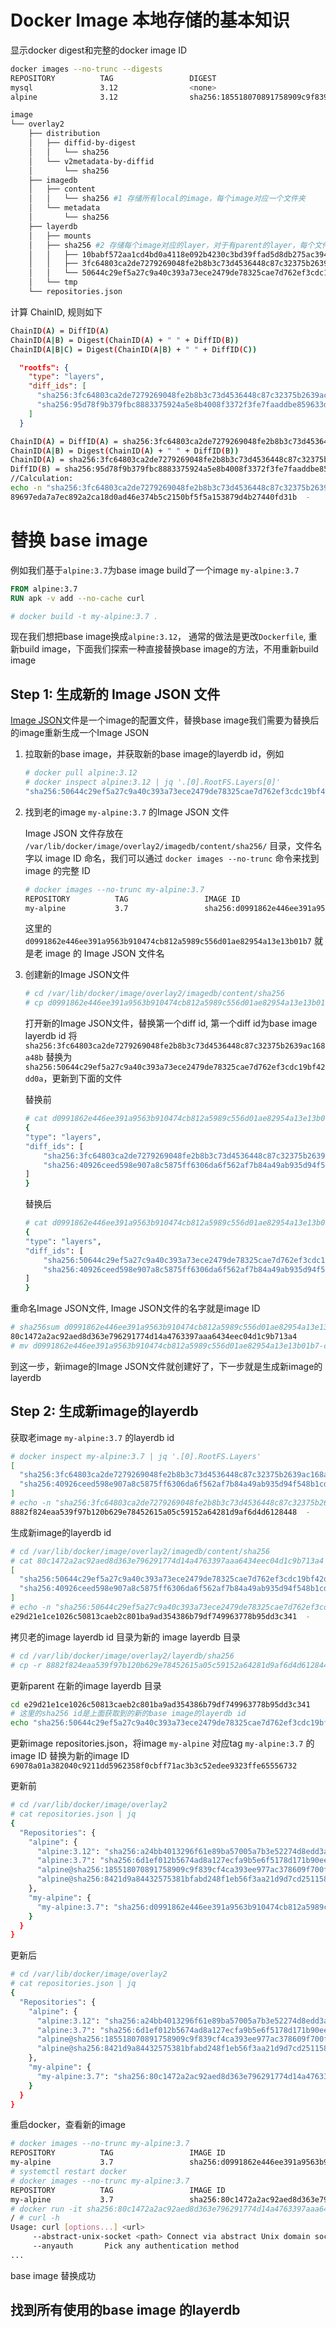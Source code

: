 # Docker Image 本地存储的基本知识

显示docker digest和完整的docker image ID

```bash
docker images --no-trunc --digests
REPOSITORY          TAG                 DIGEST                                                                    IMAGE ID                                                                  CREATED             SIZE
mysql               3.12                <none>                                                                    sha256:cfcf9b5e1173184505751bee850eac12b50b2b526a36f74756dd4edf946adf82   23 hours ago        39.7MB
alpine              3.12                sha256:185518070891758909c9f839cf4ca393ee977ac378609f700f60a771a2dfe321   sha256:a24bb4013296f61e89ba57005a7b3e52274d8edd3ae2077d04395f806b63d83e   4 months ago        5.57MB
```

```bash
image
└── overlay2
    ├── distribution
    │   ├── diffid-by-digest
    │   │   └── sha256
    │   └── v2metadata-by-diffid
    │       └── sha256
    ├── imagedb
    │   ├── content
    │   │   └── sha256 #1 存储所有local的image，每个image对应一个文件夹
    │   └── metadata
    │       └── sha256
    ├── layerdb
    │   ├── mounts
    │   ├── sha256 #2 存储每个image对应的layer，对于有parent的layer，每个文件夹下会有一个parent的文件，里面有parent layer的ID
    │   │   ├── 10babf572aa1cd4bd0a4118e092b4230c3bd39ffad5d8db275ac394c5527c34c
    │   │   ├── 3fc64803ca2de7279269048fe2b8b3c73d4536448c87c32375b2639ac168a48b
    │   │   └── 50644c29ef5a27c9a40c393a73ece2479de78325cae7d762ef3cdc19bf42dd0a
    │   └── tmp
    └── repositories.json
```

计算 ChainID, 规则如下

```bash
ChainID(A) = DiffID(A)
ChainID(A|B) = Digest(ChainID(A) + " " + DiffID(B))
ChainID(A|B|C) = Digest(ChainID(A|B) + " " + DiffID(C))
```

```json
  "rootfs": {
    "type": "layers",
    "diff_ids": [
      "sha256:3fc64803ca2de7279269048fe2b8b3c73d4536448c87c32375b2639ac168a48b",
      "sha256:95d78f9b379fbc8883375924a5e8b4008f3372f3fe7faaddbe859633d8c023ca"
    ]
  }
```

```bash
ChainID(A) = DiffID(A) = sha256:3fc64803ca2de7279269048fe2b8b3c73d4536448c87c32375b2639ac168a48b
ChainID(A|B) = Digest(ChainID(A) + " " + DiffID(B))
ChainID(A) = sha256:3fc64803ca2de7279269048fe2b8b3c73d4536448c87c32375b2639ac168a48b
DiffID(B) = sha256:95d78f9b379fbc8883375924a5e8b4008f3372f3fe7faaddbe859633d8c023ca
//Calculation:
echo -n "sha256:3fc64803ca2de7279269048fe2b8b3c73d4536448c87c32375b2639ac168a48b sha256:95d78f9b379fbc8883375924a5e8b4008f3372f3fe7faaddbe859633d8c023ca" | sha256sum -
89697eda7a7ec892a2ca18d0ad46e374b5c2150bf5f5a153879d4b27440fd31b  -
```


# 替换 base image

例如我们基于`alpine:3.7`为base image build了一个image `my-alpine:3.7`

```Dockerfile
FROM alpine:3.7
RUN apk -v add --no-cache curl
```

```bash
# docker build -t my-alpine:3.7 .
```

现在我们想把base image换成`alpine:3.12`， 通常的做法是更改`Dockerfile`, 重新build image，下面我们探索一种直接替换base image的方法，不用重新build image

## Step 1: 生成新的 Image JSON 文件

[Image JSON](https://github.com/opencontainers/image-spec/blob/master/config.md#image-json)文件是一个image的配置文件，替换base image我们需要为替换后的image重新生成一个Image JSON

1. 拉取新的base image，并获取新的base image的layerdb id，例如

    ```bash
    # docker pull alpine:3.12
    # docker inspect alpine:3.12 | jq '.[0].RootFS.Layers[0]'
    "sha256:50644c29ef5a27c9a40c393a73ece2479de78325cae7d762ef3cdc19bf42dd0a"
    ```

1. 找到老的image `my-alpine:3.7` 的Image JSON 文件

    Image JSON 文件存放在 `/var/lib/docker/image/overlay2/imagedb/content/sha256/` 目录，文件名字以 image ID 命名，我们可以通过 `docker images --no-trunc` 命令来找到 image 的完整 ID

    ```bash
    # docker images --no-trunc my-alpine:3.7
    REPOSITORY          TAG                 IMAGE ID                                                                  CREATED             SIZE
    my-alpine           3.7                 sha256:d0991862e446ee391a9563b910474cb812a5989c556d01ae82954a13e13b01b7   16 minutes ago      5.6MB
    ```

    这里的 `d0991862e446ee391a9563b910474cb812a5989c556d01ae82954a13e13b01b7` 就是老 image 的 Image JSON 文件名

1. 创建新的Image JSON文件

    ```bash
    # cd /var/lib/docker/image/overlay2/imagedb/content/sha256
    # cp d0991862e446ee391a9563b910474cb812a5989c556d01ae82954a13e13b01b7 d0991862e446ee391a9563b910474cb812a5989c556d01ae82954a13e13b01b7-copy
    ```

    打开新的Image JSON文件，替换第一个diff id, 第一个diff id为base image layerdb id
    将`sha256:3fc64803ca2de7279269048fe2b8b3c73d4536448c87c32375b2639ac168a48b` 替换为 `sha256:50644c29ef5a27c9a40c393a73ece2479de78325cae7d762ef3cdc19bf42dd0a`，更新到下面的文件

    替换前

    ```bash
    # cat d0991862e446ee391a9563b910474cb812a5989c556d01ae82954a13e13b01b7-copy | jq '.rootfs'
    {
    "type": "layers",
    "diff_ids": [
        "sha256:3fc64803ca2de7279269048fe2b8b3c73d4536448c87c32375b2639ac168a48b",
        "sha256:40926ceed598e907a8c5875ff6306da6f562af7b84a49ab935d94f548b1cdfa2"
    ]
    }
    ```

    替换后

    ```bash
    # cat d0991862e446ee391a9563b910474cb812a5989c556d01ae82954a13e13b01b7-copy | jq '.rootfs'
    {
    "type": "layers",
    "diff_ids": [
        "sha256:50644c29ef5a27c9a40c393a73ece2479de78325cae7d762ef3cdc19bf42dd0a",
        "sha256:40926ceed598e907a8c5875ff6306da6f562af7b84a49ab935d94f548b1cdfa2"
    ]
    }
    ```

重命名Image JSON文件, Image JSON文件的名字就是image ID

```bash
# sha256sum d0991862e446ee391a9563b910474cb812a5989c556d01ae82954a13e13b01b7-copy | awk '{print $1}'
80c1472a2ac92aed8d363e796291774d14a4763397aaa6434eec04d1c9b713a4
# mv d0991862e446ee391a9563b910474cb812a5989c556d01ae82954a13e13b01b7-copy 80c1472a2ac92aed8d363e796291774d14a4763397aaa6434eec04d1c9b713a4
```

到这一步，新image的Image JSON文件就创建好了，下一步就是生成新image的layerdb

## Step 2: 生成新image的layerdb

获取老image `my-alpine:3.7` 的layerdb id

```bash
# docker inspect my-alpine:3.7 | jq '.[0].RootFS.Layers'
[
  "sha256:3fc64803ca2de7279269048fe2b8b3c73d4536448c87c32375b2639ac168a48b",
  "sha256:40926ceed598e907a8c5875ff6306da6f562af7b84a49ab935d94f548b1cdfa2"
]
# echo -n "sha256:3fc64803ca2de7279269048fe2b8b3c73d4536448c87c32375b2639ac168a48b sha256:40926ceed598e907a8c5875ff6306da6f562af7b84a49ab935d94f548b1cdfa2" | sha256sum -
8882f824eaa539f97b120b629e78452615a05c59152a64281d9af6d4d6128448  -
```

生成新image的layerdb id

```bash
# cd /var/lib/docker/image/overlay2/imagedb/content/sha256
# cat 80c1472a2ac92aed8d363e796291774d14a4763397aaa6434eec04d1c9b713a4 | jq '.rootfs.diff_ids'
[
  "sha256:50644c29ef5a27c9a40c393a73ece2479de78325cae7d762ef3cdc19bf42dd0a",
  "sha256:40926ceed598e907a8c5875ff6306da6f562af7b84a49ab935d94f548b1cdfa2"
]
# echo -n "sha256:50644c29ef5a27c9a40c393a73ece2479de78325cae7d762ef3cdc19bf42dd0a sha256:40926ceed598e907a8c5875ff6306da6f562af7b84a49ab935d94f548b1cdfa2" | sha256sum -
e29d21e1ce1026c50813caeb2c801ba9ad354386b79df749963778b95dd3c341  -
```

拷贝老的image layerdb id 目录为新的 image layerdb 目录

```bash
# cd /var/lib/docker/image/overlay2/layerdb/sha256
# cp -r 8882f824eaa539f97b120b629e78452615a05c59152a64281d9af6d4d6128448 e29d21e1ce1026c50813caeb2c801ba9ad354386b79df749963778b95dd3c341
```

更新parent 在新的image layerdb 目录

```bash
cd e29d21e1ce1026c50813caeb2c801ba9ad354386b79df749963778b95dd3c341
# 这里的sha256 id是上面获取到的新的base image的layerdb id
echo "sha256:50644c29ef5a27c9a40c393a73ece2479de78325cae7d762ef3cdc19bf42dd0a" > parent
```

更新image repositories.json，将image `my-alpine` 对应tag `my-alpine:3.7` 的image ID 替换为新的image ID `69078a01a382040c9211dd5962358f0cbff71ac3b3c52edee9323ffe65556732`

更新前

```bash
# cd /var/lib/docker/image/overlay2
# cat repositories.json | jq
{
  "Repositories": {
    "alpine": {
      "alpine:3.12": "sha256:a24bb4013296f61e89ba57005a7b3e52274d8edd3ae2077d04395f806b63d83e",
      "alpine:3.7": "sha256:6d1ef012b5674ad8a127ecfa9b5e6f5178d171b90ee462846974177fd9bdd39f",
      "alpine@sha256:185518070891758909c9f839cf4ca393ee977ac378609f700f60a771a2dfe321": "sha256:a24bb4013296f61e89ba57005a7b3e52274d8edd3ae2077d04395f806b63d83e",
      "alpine@sha256:8421d9a84432575381bfabd248f1eb56f3aa21d9d7cd2511583c68c9b7511d10": "sha256:6d1ef012b5674ad8a127ecfa9b5e6f5178d171b90ee462846974177fd9bdd39f"
    },
    "my-alpine": {
      "my-alpine:3.7": "sha256:d0991862e446ee391a9563b910474cb812a5989c556d01ae82954a13e13b01b7"
    }
  }
}
```

更新后

```bash
# cd /var/lib/docker/image/overlay2
# cat repositories.json | jq
{
  "Repositories": {
    "alpine": {
      "alpine:3.12": "sha256:a24bb4013296f61e89ba57005a7b3e52274d8edd3ae2077d04395f806b63d83e",
      "alpine:3.7": "sha256:6d1ef012b5674ad8a127ecfa9b5e6f5178d171b90ee462846974177fd9bdd39f",
      "alpine@sha256:185518070891758909c9f839cf4ca393ee977ac378609f700f60a771a2dfe321": "sha256:a24bb4013296f61e89ba57005a7b3e52274d8edd3ae2077d04395f806b63d83e",
      "alpine@sha256:8421d9a84432575381bfabd248f1eb56f3aa21d9d7cd2511583c68c9b7511d10": "sha256:6d1ef012b5674ad8a127ecfa9b5e6f5178d171b90ee462846974177fd9bdd39f"
    },
    "my-alpine": {
      "my-alpine:3.7": "sha256:80c1472a2ac92aed8d363e796291774d14a4763397aaa6434eec04d1c9b713a4"
    }
  }
}
```

重启docker，查看新的image

```bash
# docker images --no-trunc my-alpine:3.7
REPOSITORY          TAG                 IMAGE ID                                                                  CREATED             SIZE
my-alpine           3.7                 sha256:d0991862e446ee391a9563b910474cb812a5989c556d01ae82954a13e13b01b7   56 minutes ago      5.6MB
# systemctl restart docker
# docker images --no-trunc my-alpine:3.7
REPOSITORY          TAG                 IMAGE ID                                                                  CREATED             SIZE
my-alpine           3.7                 sha256:80c1472a2ac92aed8d363e796291774d14a4763397aaa6434eec04d1c9b713a4   57 minutes ago      6.97MB
# docker run -it sha256:80c1472a2ac92aed8d363e796291774d14a4763397aaa6434eec04d1c9b713a4 sh
/ # curl -h
Usage: curl [options...] <url>
     --abstract-unix-socket <path> Connect via abstract Unix domain socket
     --anyauth       Pick any authentication method
...
```

base image 替换成功


## 找到所有使用的base image 的layerdb
